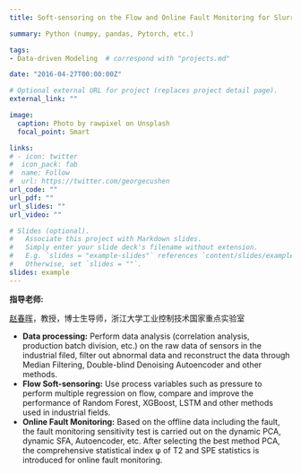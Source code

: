```yaml
---
title: Soft-sensoring on the Flow and Online Fault Monitoring for Slurry Pump

summary: Python (numpy, pandas, Pytorch, etc.)

tags:
- Data-driven Modeling	# correspond with "projects.md"

date: "2016-04-27T00:00:00Z"

# Optional external URL for project (replaces project detail page).
external_link: ""

image:
  caption: Photo by rawpixel on Unsplash
  focal_point: Smart

links:
# - icon: twitter
#  icon_pack: fab
#  name: Follow
#  url: https://twitter.com/georgecushen
url_code: ""
url_pdf: ""
url_slides: ""
url_video: ""

# Slides (optional).
#   Associate this project with Markdown slides.
#   Simply enter your slide deck's filename without extension.
#   E.g. `slides = "example-slides"` references `content/slides/example-slides.md`.
#   Otherwise, set `slides = ""`.
slides: example                       
---
```


**指导老师:**

[赵春晖](https://person.zju.edu.cn/chhzhao)，教授，博士生导师，浙江大学工业控制技术国家重点实验室

- **Data processing:** Perform data     analysis (correlation analysis, production batch division, etc.) on the     raw data of sensors in the industrial filed, filter out abnormal data and reconstruct     the data through Median Filtering, Double-blind Denoising Autoencoder and     other methods.
- **Flow Soft-sensoring:** Use     process variables such as pressure to perform multiple regression on flow,     compare and improve the performance of Random Forest, XGBoost, LSTM and     other methods used in industrial fields.
- **Online Fault Monitoring:** Based on the offline data including the fault, the fault monitoring     sensitivity test is carried out on the dynamic PCA, dynamic SFA, Autoencoder, etc. After selecting the best method     PCA, the comprehensive statistical index φ of T2 and SPE statistics is introduced for     online fault monitoring.